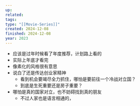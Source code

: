 ```yaml
---
up: 
related: 
tags: 
type: "[[Movie-Series]]"
created: 2024-12-08
finished: 2024-12-08
year: 2023
---
```

- 应该是过年时候看了年度推荐，计划路上看的
- 实际上年底才看完
- 像素化的风格很有意思
- 说白了还是传达创业家精神
	- 看到机会要竭尽全力抓住，哪怕是要前往一个冷战对立国？
	- 到底是生死重要还是房子重要？
- 哪怕是真的国家对立，也不妨碍找到真的朋友
	- 不过人家也是语言相通的，
